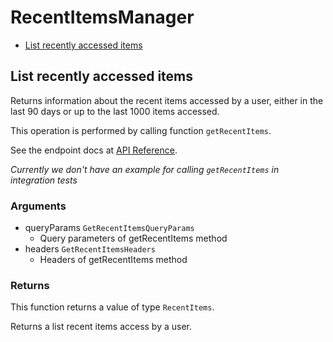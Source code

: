 # RecentItemsManager


- [List recently accessed items](#list-recently-accessed-items)

## List recently accessed items

Returns information about the recent items accessed
by a user, either in the last 90 days or up to the last
1000 items accessed.

This operation is performed by calling function `getRecentItems`.

See the endpoint docs at
[API Reference](https://developer.box.com/reference/get-recent-items/).

*Currently we don't have an example for calling `getRecentItems` in integration tests*

### Arguments

- queryParams `GetRecentItemsQueryParams`
  - Query parameters of getRecentItems method
- headers `GetRecentItemsHeaders`
  - Headers of getRecentItems method


### Returns

This function returns a value of type `RecentItems`.

Returns a list recent items access by a user.


